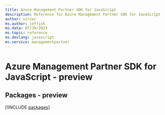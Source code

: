 ```yaml
---
title: Azure Management Partner SDK for JavaScript
description: Reference for Azure Management Partner SDK for JavaScript
author: xirzec
ms.author: jeffish
ms.data: 07/18/2023
ms.topic: reference
ms.devlang: javascript
ms.service: managementpartner
---
```

# Azure Management Partner SDK for JavaScript - preview
## Packages - preview
[!INCLUDE [packages](management-partner-index.md)]